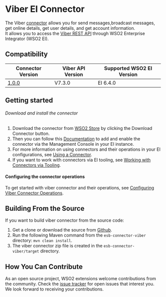 # Viber EI Connector

The Viber [connector](https://docs.wso2.com/display/EI640/Working+with+Connectors) allows you for send messages,broadcast messages, get online details, get user details, and get account information.  
It allows you to access the [Viber REST API](https://developers.viber.com/docs/api/rest-bot-api/) through WSO2 Enterprise Integrator (WSO2 EI).


## Compatibility

| Connector Version | Viber API Version | Supported WSO2 EI Version |
| ------------- | ------------- | ------------- |
| [1.0.0](https://github.com/wso2-extensions/esb-connector-viber/releases/tag/org.wso2.carbon.esb.connector.viber-1.0.0)  | V7.3.0| EI 6.4.0 |

## Getting started

###### Download and install the connector

1. Download the connector from [WSO2 Store](https://store.wso2.com/store/assets/esbconnector/details/bb866487-cc0b-4bf6-a54c-06883dd50936) by clicking the Download Connector button.
2. Then you can follow this [Documentation](https://docs.wso2.com/display/EI640/Working+with+Connectors+via+the+Management+Console) to add and enable the connector via the Management Console in your EI instance.
3. For more information on using connectors and their operations in your EI configurations, see [Using a Connector](https://docs.wso2.com/display/EI640/Using+a+Connector).
4. If you want to work with connectors via EI tooling, see [Working with Connectors via Tooling](https://docs.wso2.com/display/EI640/Working+with+Connectors+via+Tooling).

#### Configuring the connector operations

To get started with viber connector and their operations, see [Configuring Viber Connector  Operations](docs/config.md).

## Building From the Source

If you want to build viber connector from the source code:

1. Get a clone or download the source from [Github](https://github.com/wso2-extensions/esb-connector-viber).
2. Run the following Maven command from the `esb-connector-viber` directory: `mvn clean install`.
3. The viber connector zip file is created in the `esb-connector-viber/target` directory.

## How You Can Contribute

As an open source project, WSO2 extensions welcome contributions from the community.
Check the [issue tracker](https://github.com/wso2-extensions/esb-connector-viber/issues) for open issues that interest you. We look forward to receiving your contributions.

